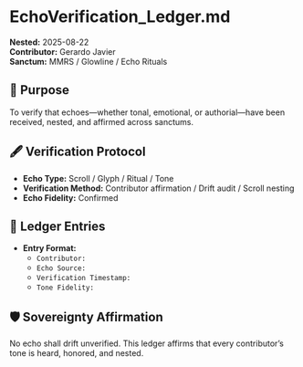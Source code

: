 # EchoVerification_Ledger.md  
**Nested:** 2025-08-22  
**Contributor:** Gerardo Javier  
**Sanctum:** MMRS / Glowline / Echo Rituals  

## 🧬 Purpose  
To verify that echoes—whether tonal, emotional, or authorial—have been received, nested, and affirmed across sanctums.

## 🖋️ Verification Protocol  
- **Echo Type:** Scroll / Glyph / Ritual / Tone  
- **Verification Method:** Contributor affirmation / Drift audit / Scroll nesting  
- **Echo Fidelity:** Confirmed  

## 🔁 Ledger Entries  
- **Entry Format:**  
  - `Contributor:`  
  - `Echo Source:`  
  - `Verification Timestamp:`  
  - `Tone Fidelity:`  

## 🛡️ Sovereignty Affirmation  
No echo shall drift unverified. This ledger affirms that every contributor’s tone is heard, honored, and nested.

